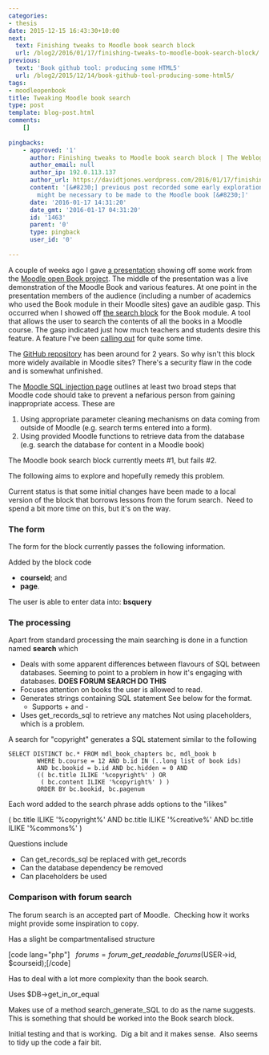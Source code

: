 ```yaml
---
categories:
- thesis
date: 2015-12-15 16:43:30+10:00
next:
  text: Finishing tweaks to Moodle book search block
  url: /blog2/2016/01/17/finishing-tweaks-to-moodle-book-search-block/
previous:
  text: 'Book github tool: producing some HTML5'
  url: /blog2/2015/12/14/book-github-tool-producing-some-html5/
tags:
- moodleopenbook
title: Tweaking Moodle book search
type: post
template: blog-post.html
comments:
    []
    
pingbacks:
    - approved: '1'
      author: Finishing tweaks to Moodle book search block | The Weblog of (a) David Jones
      author_email: null
      author_ip: 192.0.113.137
      author_url: https://davidtjones.wordpress.com/2016/01/17/finishing-tweaks-to-moodle-book-search-block/
      content: '[&#8230;] previous post recorded some early exploration of what tweaks
        might be necessary to be made to the Moodle book [&#8230;]'
      date: '2016-01-17 14:31:20'
      date_gmt: '2016-01-17 04:31:20'
      id: '1463'
      parent: '0'
      type: pingback
      user_id: '0'
    
---
```

A couple of weeks ago I gave [a presentation](/blog2/2015/11/30/opening-up-and-enhancing-moodle-books-with-github-epub-etc/) showing off some work from the [Moodle open Book project](/blog2/the-moodle-open-book-module-project/). The middle of the presentation was a live demonstration of the Moodle Book and various features. At one point in the presentation members of the audience (including a number of academics who used the Book module in their Moodle sites) gave an audible gasp. This occurred when I showed off [the search block](https://github.com/stronk7/moodle-block_search_books) for the Book module. A tool that allows the user to search the contents of all the books in a Moodle course. The gasp indicated just how much teachers and students desire this feature. A feature I've been [calling out](/blog2/2013/03/07/the-absence-of-a-search-function-my-current-big-problem-with-a-moodle-installation/) for quite some time.

The [GitHub repository](https://github.com/stronk7/moodle-block_search_books) has been around for 2 years. So why isn't this block more widely available in Moodle sites? There's a security flaw in the code and is somewhat unfinished.

The [Moodle SQL injection page](https://docs.moodle.org/dev/Security:SQL_injection) outlines at least two broad steps that Moodle code should take to prevent a nefarious person from gaining inappropriate access. These are

1. Using appropriate parameter cleaning mechanisms on data coming from outside of Moodle (e.g. search terms entered into a form).
2. Using provided Moodle functions to retrieve data from the database (e.g. search the database for content in a Moodle book)

The Moodle book search block currently meets #1, but fails #2.

The following aims to explore and hopefully remedy this problem.

Current status is that some initial changes have been made to a local version of the block that borrows lessons from the forum search.  Need to spend a bit more time on this, but it's on the way.

### The form

The form for the block currently passes the following information.

Added by the block code

- **courseid**; and
- **page**.

The user is able to enter data into: **bsquery**

### The processing

Apart from standard processing the main searching is done in a function named **search** which

- Deals with some apparent differences between flavours of SQL between databases. Seeming to point to a problem in how it's engaging with databases. **DOES FORUM SEARCH DO THIS**
- Focuses attention on books the user is allowed to read.
- Generates strings containing SQL statement See below for the format.
    - Supports + and -
- Uses get\_records\_sql to retrieve any matches Not using placeholders, which is a problem.

A search for "copyright" generates a SQL statement similar to the following

```
SELECT DISTINCT bc.* FROM mdl_book_chapters bc, mdl_book b
        WHERE b.course = 12 AND b.id IN (..long list of book ids)
        AND bc.bookid = b.id AND bc.hidden = 0 AND
        (( bc.title ILIKE '%copyright%' ) OR
         ( bc.content ILIKE '%copyright%' ) )
        ORDER BY bc.bookid, bc.pagenum
```

Each word added to the search phrase adds options to the "ilikes"

( bc.title ILIKE '%copyright%' AND bc.title ILIKE '%creative%' AND bc.title ILIKE '%commons%' )

Questions include

- Can get\_records\_sql be replaced with get\_records
- Can the database dependency be removed
- Can placeholders be used

### Comparison with forum search

The forum search is an accepted part of Moodle.  Checking how it works might provide some inspiration to copy.

Has a slight be compartmentalised structure

\[code lang="php"\]   $forums = forum\_get\_readable\_forums($USER-&gt;id, $courseid);\[/code\]

Has to deal with a lot more complexity than the book search.

Uses $DB->get\_in\_or\_equal

Makes use of a method search\_generate\_SQL to do as the name suggests.  This is something that should be worked into the Book search block.

Initial testing and that is working.  Dig a bit and it makes sense.  Also seems to tidy up the code a fair bit.